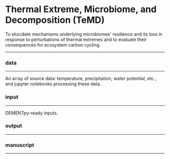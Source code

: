 # Thermal Extreme, Microbiome, and Decomposition (TeMD)

To elucidate mechanisms underlying microbiomes' resilience and its loss in response to perturbations of thermal extremes and to evaluate their consequences for ecosystem carbon cycling.

---

### data
---
An array of source data: temperature, precipitation, water potential, etc., and jupyter notebooks processing these data.

### input
---
DEMENTpy-ready inputs.

### output
---


### manuscript
---
